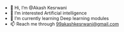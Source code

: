- 👋 Hi, I’m @Akash Kesrwani
- 👀 I’m interested Artificial intelligence
- 🌱 I’m currently learning  Deep learning modules
- 📫 Reach me through 99akashkesrwani@gmail.com

<!---
AKASH4148/AKASH4148 is a ✨ special ✨ repository because its `README.md` (this file) appears on your GitHub profile.
You can click the Preview link to take a look at your changes.
--->
